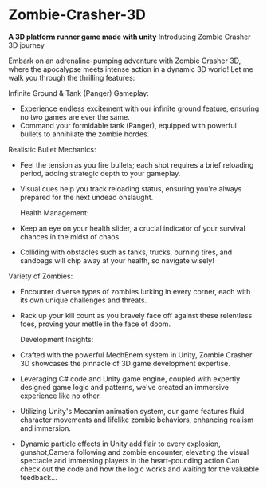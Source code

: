 # Zombie-Crasher-3D
**A 3D platform runner game made with unity**
Introducing Zombie Crasher 3D  journey 

Embark on an adrenaline-pumping adventure with Zombie Crasher 3D, where the apocalypse meets intense action in a dynamic 3D world! Let me walk you through the thrilling features:

Infinite Ground & Tank (Panger) Gameplay:
- Experience endless excitement with our infinite ground feature, ensuring no two games are ever the same.
- Command your formidable tank (Panger), equipped with powerful bullets to annihilate the zombie hordes.

Realistic Bullet Mechanics:
- Feel the tension as you fire bullets; each shot requires a brief reloading period, adding strategic depth to your gameplay.
- Visual cues help you track reloading status, ensuring you're always prepared for the next undead onslaught.

  Health Management:
- Keep an eye on your health slider, a crucial indicator of your survival chances in the midst of chaos.
- Colliding with obstacles such as tanks, trucks, burning tires, and sandbags will chip away at your health, so navigate wisely!

 Variety of Zombies:
- Encounter diverse types of zombies lurking in every corner, each with its own unique challenges and threats.
- Rack up your kill count as you bravely face off against these relentless foes, proving your mettle in the face of doom.

  Development Insights:
- Crafted with the powerful MechEnem system in Unity, Zombie Crasher 3D showcases the pinnacle of 3D game development expertise.
- Leveraging C# code and Unity game engine, coupled with expertly designed game logic and patterns, we've created an immersive experience like no other.
- Utilizing Unity's Mecanim animation system, our game features fluid character movements and lifelike zombie behaviors, enhancing realism and immersion.
- Dynamic particle effects in Unity add flair to every explosion, gunshot,Camera following and zombie encounter, elevating the visual spectacle and immersing players in the heart-pounding action
  Can check out the code and how the logic works and waiting for the valuable feedback...
